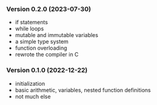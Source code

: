 


### Version 0.2.0 (2023-07-30)

* if statements
* while loops
* mutable and immutable variables
* a simple type system
* function overloading
* rewrote the compiler in C



### Version 0.1.0 (2022-12-22)

* initialization
* basic arithmetic, variables, nested function definitions
* not much else
